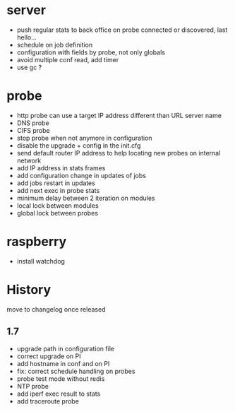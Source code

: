 server
======
* push regular stats to back office on probe connected or discovered, last hello...
* schedule on job definition
* configuration with fields by probe, not only globals
* avoid multiple conf read, add timer
* use gc ?

probe
=====
* http probe can use a target IP address different than URL server name
* DNS probe
* CIFS probe
* stop probe when not anymore in configuration
* disable the upgrade + config in the init.cfg
* send default router IP address to help locating new probes on internal network
* add IP address in stats frames
* add configuration change in updates of jobs
* add jobs restart in updates
* add next exec in probe stats
* minimum delay between 2 iteration on modules
* local lock between modules
* global lock between probes

raspberry
=========
* install watchdog

History
=======
move to changelog once released

1.7
-----
* upgrade path in configuration file
* correct upgrade on PI
* add hostname in conf and on PI
* fix: correct schedule handling on probes
* probe test mode without redis
* NTP probe
* add iperf exec result to stats
* add traceroute probe
